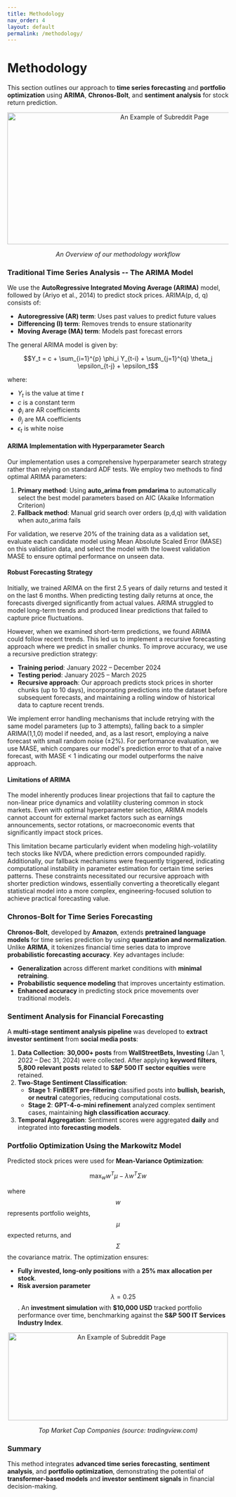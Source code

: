 ```yaml
---
title: Methodology
nav_order: 4
layout: default
permalink: /methodology/
---
```

<link rel="stylesheet" href="https://cdn.jsdelivr.net/npm/katex@0.16.4/dist/katex.min.css">
<script defer src="https://cdn.jsdelivr.net/npm/katex@0.16.4/dist/katex.min.js"></script>
<script defer src="https://cdn.jsdelivr.net/npm/katex@0.16.4/dist/contrib/auto-render.min.js" onload="renderMathInElement(document.body);"></script>

# Methodology
This section outlines our approach to **time series forecasting** and **portfolio optimization** using **ARIMA**, **Chronos-Bolt**, and **sentiment analysis** for stock return prediction.

<div style="text-align:center">
    <img src="/dsc180-b08-website/pictures/workflow.png" alt="An Example of Subreddit Page" width="700" height="300">
    <p><em>An Overview of our methodology workflow</em></p>
</div>

### **Traditional Time Series Analysis -- The ARIMA Model**

We use the **AutoRegressive Integrated Moving Average (ARIMA)** model, followed by (Ariyo et al., 2014) to predict stock prices. ARIMA(p, d, q) consists of:

* **Autoregressive (AR) term**: Uses past values to predict future values
* **Differencing (I) term**: Removes trends to ensure stationarity
* **Moving Average (MA) term**: Models past forecast errors

The general ARIMA model is given by:

$$Y_t = c + \sum_{i=1}^{p} \phi_i Y_{t-i} + \sum_{j=1}^{q} \theta_j \epsilon_{t-j} + \epsilon_t$$

where:
* $Y_t$ is the value at time $t$
* $c$ is a constant term
* $\phi_i$ are AR coefficients
* $\theta_j$ are MA coefficients
* $\epsilon_t$ is white noise

#### ARIMA Implementation with Hyperparameter Search

Our implementation uses a comprehensive hyperparameter search strategy rather than relying on standard ADF tests. We employ two methods to find optimal ARIMA parameters:

1. **Primary method**: Using **auto_arima from pmdarima** to automatically select the best model parameters based on AIC (Akaike Information Criterion)
2. **Fallback method**: Manual grid search over orders (p,d,q) with validation when auto_arima fails

For validation, we reserve 20% of the training data as a validation set, evaluate each candidate model using Mean Absolute Scaled Error (MASE) on this validation data, and select the model with the lowest validation MASE to ensure optimal performance on unseen data.

#### Robust Forecasting Strategy

Initially, we trained ARIMA on the first 2.5 years of daily returns and tested it on the last 6 months. When predicting testing daily returns at once, the forecasts diverged significantly from actual values. ARIMA struggled to model long-term trends and produced linear predictions that failed to capture price fluctuations.

However, when we examined short-term predictions, we found ARIMA could follow recent trends. This led us to implement a recursive forecasting approach where we predict in smaller chunks. To improve accuracy, we use a recursive prediction strategy:

* **Training period**: January 2022 – December 2024
* **Testing period**: January 2025 – March 2025
* **Recursive approach**: Our approach predicts stock prices in shorter chunks (up to 10 days), incorporating predictions into the dataset before subsequent forecasts, and maintaining a rolling window of historical data to capture recent trends.

We implement error handling mechanisms that include retrying with the same model parameters (up to 3 attempts), falling back to a simpler ARIMA(1,1,0) model if needed, and, as a last resort, employing a naive forecast with small random noise (±2%). For performance evaluation, we use MASE, which compares our model's prediction error to that of a naive forecast, with MASE < 1 indicating our model outperforms the naive approach.

#### Limitations of ARIMA

The model inherently produces linear projections that fail to capture the non-linear price dynamics and volatility clustering common in stock markets. Even with optimal hyperparameter selection, ARIMA models cannot account for external market factors such as earnings announcements, sector rotations, or macroeconomic events that significantly impact stock prices. 

This limitation became particularly evident when modeling high-volatility tech stocks like NVDA, where prediction errors compounded rapidly. Additionally, our fallback mechanisms were frequently triggered, indicating computational instability in parameter estimation for certain time series patterns. These constraints necessitated our recursive approach with shorter prediction windows, essentially converting a theoretically elegant statistical model into a more complex, engineering-focused solution to achieve practical forecasting value.


### **Chronos-Bolt for Time Series Forecasting**  
**Chronos-Bolt**, developed by **Amazon**, extends **pretrained language models** for time series prediction by using **quantization and normalization**. Unlike **ARIMA**, it tokenizes financial time series data to improve **probabilistic forecasting accuracy**. Key advantages include:  
- **Generalization** across different market conditions with **minimal retraining**.  
- **Probabilistic sequence modeling** that improves uncertainty estimation.  
- **Enhanced accuracy** in predicting stock price movements over traditional models.
 
### **Sentiment Analysis for Financial Forecasting**  
A **multi-stage sentiment analysis pipeline** was developed to **extract investor sentiment** from **social media posts**:  
1. **Data Collection**: **30,000+ posts** from **WallStreetBets, Investing** (Jan 1, 2022 – Dec 31, 2024) were collected. After applying **keyword filters**, **5,800 relevant posts** related to **S&P 500 IT sector equities** were retained.  
2. **Two-Stage Sentiment Classification**:  
   - **Stage 1**: **FinBERT pre-filtering** classified posts into **bullish, bearish, or neutral** categories, reducing computational costs.  
   - **Stage 2**: **GPT-4-o-mini refinement** analyzed complex sentiment cases, maintaining **high classification accuracy**.  
3. **Temporal Aggregation**: Sentiment scores were aggregated **daily** and integrated into **forecasting models**.  

### **Portfolio Optimization Using the Markowitz Model**
Predicted stock prices were used for **Mean-Variance Optimization**:

$$
\max_w w^T \mu - \lambda w^T \Sigma w
$$

where $$w$$ represents portfolio weights, $$\mu$$ expected returns, and $$\Sigma$$ the covariance matrix. The optimization ensures:
- **Fully invested, long-only positions** with a **25% max allocation per stock**.
- **Risk aversion parameter** $$\lambda = 0.25$$.
An **investment simulation** with **$10,000 USD** tracked portfolio performance over time, benchmarking against the **S&P 500 IT Services Industry Index**. 

<div style="text-align:center">
    <img src="/dsc180-b08-website/pictures/marketcap.png" alt="An Example of Subreddit Page" width="500" height="200">
    <p><em>Top Market Cap Companies (source: tradingview.com)</em></p>
</div>

### **Summary**  
This method integrates **advanced time series forecasting**, **sentiment analysis**, and **portfolio optimization**, demonstrating the potential of **transformer-based models** and **investor sentiment signals** in financial decision-making.